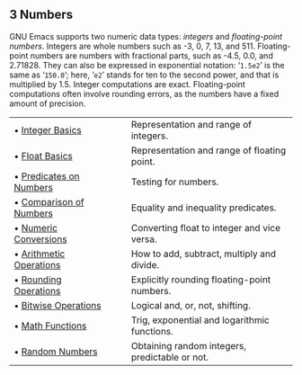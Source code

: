 

## 3 Numbers

GNU Emacs supports two numeric data types: *integers* and *floating-point numbers*. Integers are whole numbers such as -3, 0, 7, 13, and 511. Floating-point numbers are numbers with fractional parts, such as -4.5, 0.0, and 2.71828. They can also be expressed in exponential notation: ‘`1.5e2`’ is the same as ‘`150.0`’; here, ‘`e2`’ stands for ten to the second power, and that is multiplied by 1.5. Integer computations are exact. Floating-point computations often involve rounding errors, as the numbers have a fixed amount of precision.

|                                                       |    |                                                |
| :---------------------------------------------------- | -- | :--------------------------------------------- |
| • [Integer Basics](Integer-Basics.html)               |    | Representation and range of integers.          |
| • [Float Basics](Float-Basics.html)                   |    | Representation and range of floating point.    |
| • [Predicates on Numbers](Predicates-on-Numbers.html) |    | Testing for numbers.                           |
| • [Comparison of Numbers](Comparison-of-Numbers.html) |    | Equality and inequality predicates.            |
| • [Numeric Conversions](Numeric-Conversions.html)     |    | Converting float to integer and vice versa.    |
| • [Arithmetic Operations](Arithmetic-Operations.html) |    | How to add, subtract, multiply and divide.     |
| • [Rounding Operations](Rounding-Operations.html)     |    | Explicitly rounding floating-point numbers.    |
| • [Bitwise Operations](Bitwise-Operations.html)       |    | Logical and, or, not, shifting.                |
| • [Math Functions](Math-Functions.html)               |    | Trig, exponential and logarithmic functions.   |
| • [Random Numbers](Random-Numbers.html)               |    | Obtaining random integers, predictable or not. |
